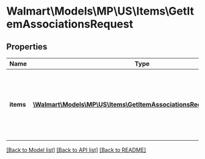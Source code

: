 # Walmart\Models\MP\US\Items\GetItemAssociationsRequest

## Properties

Name | Type | Description | Notes
------------ | ------------- | ------------- | -------------
**items** | [**\Walmart\Models\MP\US\Items\GetItemAssociationsRequestItemsInner[]**](GetItemAssociationsRequestItemsInner.md) | List of items whose associations need to be fetched. It should not have more than 50 items. |


[[Back to Model list]](./) [[Back to API list]](../../../../../README.md#supported-apis) [[Back to README]](../../../../../README.md)
